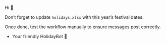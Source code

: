 Hi 👋

Don’t forget to update `holidays.xlsx` with this year’s festival dates.

Once done, test the workflow manually to ensure messages post correctly.

- Your friendly HolidayBot 🤖
